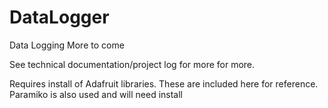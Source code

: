# DataLogger
Data Logging
More to come

See technical documentation/project log for more for more.

Requires install of Adafruit libraries. These are included here for reference.
Paramiko is also used and will need install
